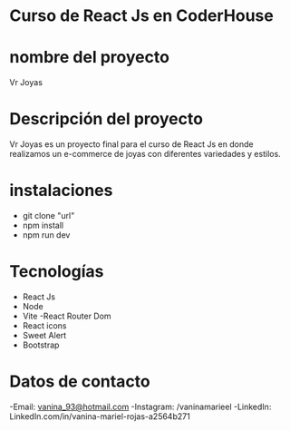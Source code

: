 # Curso de React Js en CoderHouse

# nombre del proyecto

 Vr Joyas

# Descripción del proyecto

 Vr Joyas es un proyecto final para el curso de React Js en donde realizamos un e-commerce de joyas con diferentes variedades y estilos. 

# instalaciones

- git clone "url"
- npm install
- npm run dev

# Tecnologías

- React Js
- Node
- Vite
-React Router Dom
- React icons
- Sweet Alert
- Bootstrap

# Datos de contacto

-Email: vanina_93@hotmail.com
-Instagram: /vaninamarieel
-LinkedIn: LinkedIn.com/in/vanina-mariel-rojas-a2564b271
